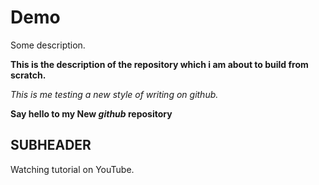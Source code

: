 # Demo

Some description.

**This is the description of the repository which i am about to build from scratch.**

_This is me testing a new style of writing on github._

**Say hello to my New _github_ repository**

## SUBHEADER ##
Watching tutorial on YouTube.

